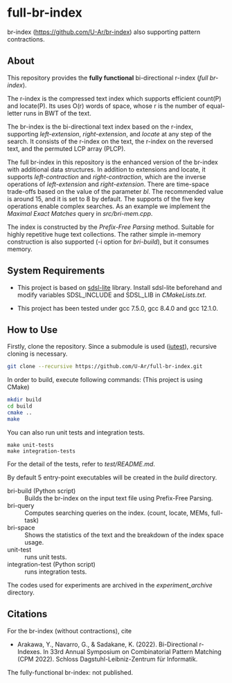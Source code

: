 # full-br-index
br-index (https://github.com/U-Ar/br-index) also supporting pattern contractions.

## About

This repository provides the __fully functional__ bi-directional r-index (_full br-index_).


The r-index is the compressed text index which supports efficient count(P) and locate(P).
Its uses O(r) words of space, whose r is the number of equal-letter runs in BWT of the text.

The br-index is the bi-directional text index based on the r-index, supporting _left-extension_, _right-extension_, and _locate_ at any step of the search. It consists of the r-index on the text, the r-index on the reversed text, and the permuted LCP array (PLCP).

The full br-index in this repository is the enhanced version of the br-index with additional data structures.
In addition to extensions and locate, it supports _left-contraction_ and _right-contraction_, which are the inverse operations of _left-extension_ and _right-extension_. There are time-space trade-offs based on the value of the parameter *bl*. The recommended value is around 15, and it is set to 8 by default. The supports of the five key operations enable complex searches. As an example we implement the _Maximal Exact Matches_ query in _src/bri-mem.cpp_.

The index is constructed by the _Prefix-Free Parsing_ method. Suitable for highly repetitive huge text collections.
The rather simple in-memory construction is also supported (-i option for _bri-build_), but it consumes memory.

## System Requirements

- This project is based on [sdsl-lite](https://github.com/simongog/sdsl-lite) library.
Install sdsl-lite beforehand and modify variables SDSL_INCLUDE and SDSL_LIB in _CMakeLists.txt_.

- This project has been tested under gcc 7.5.0, gcc 8.4.0 and gcc 12.1.0.

## How to Use

Firstly, clone the repository. Since a submodule is used ([iutest](https://github.com/srz-zumix/iutest)), recursive cloning is necessary.
```bash
git clone --recursive https://github.com/U-Ar/full-br-index.git
```
In order to build, execute following commands: (This project is using CMake)
```bash
mkdir build
cd build
cmake ..
make
```
You can also run unit tests and integration tests. 
```
make unit-tests
make integration-tests
```
For the detail of the tests, refer to _test/README.md_.

By default 5 entry-point executables will be created in the _build_ directory.
<dl>
	<dt>bri-build (Python script)</dt>
	<dd>Builds the br-index on the input text file using Prefix-Free Parsing.</dd>
    <dt>bri-query</dt>
	<dd>Computes searching queries on the index. (count, locate, MEMs, full-task)</dd>
	<dt>bri-space</dt>
	<dd>Shows the statistics of the text and the breakdown of the index space usage.</dd>
	<dt>unit-test</dt>
	<dd>runs unit tests.</dd>
	<dt>integration-test (Python script)</dt>
	<dd>runs integration tests.</dd>
</dl>

The codes used for experiments are archived in the _experiment\_archive_ directory. 

## Citations

For the br-index (without contractions), cite 
- Arakawa, Y., Navarro, G., & Sadakane, K. (2022). Bi-Directional r-Indexes. In 33rd Annual Symposium on Combinatorial Pattern Matching (CPM 2022). Schloss Dagstuhl-Leibniz-Zentrum für Informatik.

The fully-functional br-index: not published.